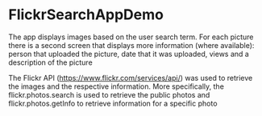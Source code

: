 # FlickrSearchAppDemo

The app displays images based on the user search term. For each picture there is a second screen that displays more information (where available):
person that uploaded the picture, date that it was uploaded, views and a description of the picture

The Flickr API (https://www.flickr.com/services/api/) was used to retrieve the images and the respective information.
More specifically, the flickr.photos.search is used to retrieve the public photos and
flickr.photos.getInfo to retrieve information for a specific photo
